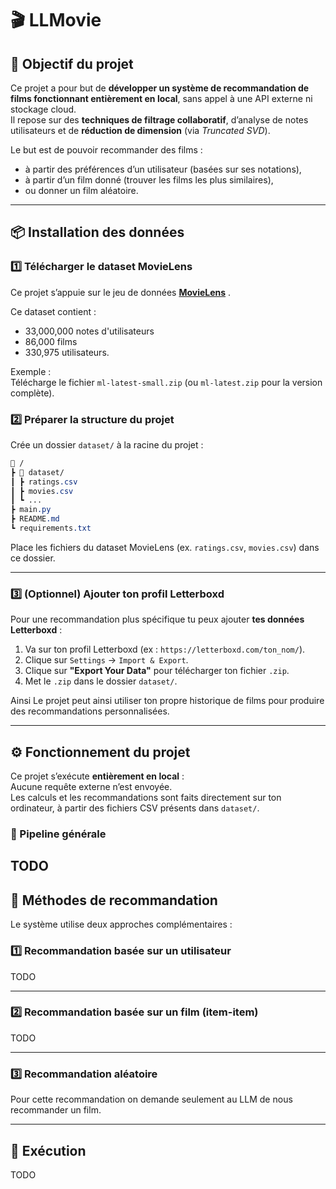 # 🎬 LLMovie

## 🧠 Objectif du projet

Ce projet a pour but de **développer un système de recommandation de films fonctionnant entièrement en local**, sans appel à une API externe ni stockage cloud.  
Il repose sur des **techniques de filtrage collaboratif**, d’analyse de notes utilisateurs et de **réduction de dimension** (via *Truncated SVD*).  

Le but est de pouvoir recommander des films :
-  à partir des préférences d’un utilisateur (basées sur ses notations),
-  à partir d’un film donné (trouver les films les plus similaires),
-  ou donner un film aléatoire.

---

## 📦 Installation des données

### 1️⃣ Télécharger le dataset MovieLens

Ce projet s’appuie sur le jeu de données [**MovieLens**](https://grouplens.org/datasets/movielens/latest/) .  

Ce dataset contient :
- 33,000,000 notes d'utilisateurs 
- 86,000 films 
- 330,975 utilisateurs.

Exemple :  
Télécharge le fichier `ml-latest-small.zip` (ou `ml-latest.zip` pour la version complète).

### 2️⃣ Préparer la structure du projet

Crée un dossier `dataset/` à la racine du projet :

```css
📁 /
┣ 📁 dataset/
┃ ┣ ratings.csv
┃ ┣ movies.csv
┃ ┗ ...
┣ main.py
┣ README.md
┗ requirements.txt
```


Place les fichiers du dataset MovieLens (ex. `ratings.csv`, `movies.csv`) dans ce dossier.

---

### 3️⃣ (Optionnel) Ajouter ton profil Letterboxd

Pour une recommandation plus spécifique tu peux ajouter **tes données Letterboxd** :

1. Va sur ton profil Letterboxd (ex : `https://letterboxd.com/ton_nom/`).
2. Clique sur `Settings` → `Import & Export`.
3. Clique sur **"Export Your Data"** pour télécharger ton fichier `.zip`.
4. Met le `.zip` dans le dossier `dataset/`.

Ainsi Le projet peut ainsi utiliser ton propre historique de films pour produire des recommandations personnalisées.

---

## ⚙️ Fonctionnement du projet

Ce projet s’exécute **entièrement en local** :  
Aucune requête externe n’est envoyée.  
Les calculs et les recommandations sont faits directement sur ton ordinateur, à partir des fichiers CSV présents dans `dataset/`.

### 🧩 Pipeline générale

TODO
---

## 🧮 Méthodes de recommandation

Le système utilise deux approches complémentaires :

### 1️⃣ Recommandation basée sur un utilisateur

TODO

---

### 2️⃣ Recommandation basée sur un film (item-item)

TODO

---

### 3️⃣​ Recommandation aléatoire

Pour cette recommandation on demande seulement au LLM de nous recommander un film.

---

## 🚀 Exécution

TODO
